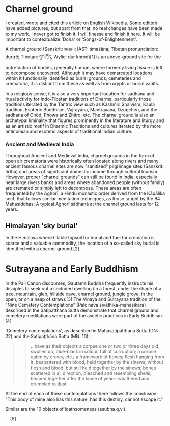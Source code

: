 
# Charnel ground #

I created, wrote and cited this article on English Wikipedia. Some editors have added pictures, but apart from that, no real changes have been made to my work. I never got to finish it. I will finesse and finish it here. It will be important to contextualize 'Doha' or 'Songs-of-Enlightenment'.


A charnel ground (Sanskrit: श्मशान; IAST: śmaśāna; Tibetan pronunciation: durtrö; Tibetan: དུར་ཁྲོད, Wylie: dur khrod)[1] is an above-ground site for the putrefaction of bodies, generally human, where formerly living tissue is left to decompose uncovered. Although it may have demarcated locations within it functionally identified as burial grounds, cemeteries and crematoria, it is distinct from these as well as from crypts or burial vaults.

In a religious sense, it is also a very important location for sadhana and ritual activity for Indo-Tibetan traditions of Dharma, particularly those traditions iterated by the Tantric view such as Kashmiri Shaivism, Kaula tradition, Esoteric Buddhism, Vajrayana, Mantrayana, Dzogchen, and the sadhana of Chöd, Phowa and Zhitro, etc. The charnel ground is also an archetypal liminality that figures prominently in the literature and liturgy and as an artistic motif in Dharmic Traditions and cultures iterated by the more antinomian and esoteric aspects of traditional Indian culture.

### Ancient and Medieval India ###

Throughout Ancient and Medieval India, charnel grounds in the form of open air crematoria were historically often located along rivers and many ancient famous charnel sites are now "sanitized" pilgrimage sites (Sanskrit: tirtha) and areas of significant domestic income through cultural tourism. However, proper "charnel grounds" can still be found in India, especially near large rivers banks and areas where abandoned people (without family) are cremated or simply left to decompose. These areas are often frequented by the Aghorī, a Hindu monastic order derived from the Kāpālika sect, that follows similar meditation techniques, as those taught by the 84 Mahasiddhas. A typical Aghorī sādhanā at the charnel ground lasts for 12 years.

## Himalayan 'sky burial' ###

In the Himalaya where tillable topsoil for burial and fuel for cremation is scarce and a valuable commodity, the location of a so-called sky burial is identified with a charnel ground.[2]

# Sutrayana and Early Buddhism #

In the Pali Canon discourses, Gautama Buddha frequently instructs his disciples to seek out a secluded dwelling (in a forest, under the shade of a tree, mountain, glen, hillside cave, charnel ground, jungle grove, in the open, or on a heap of straw).[3] The Vinaya and Sutrayana tradition of the "Nine Cemetery Contemplations" (Pali: nava sīvathikā-manasikāra) described in the Satipatthana Sutta demonstrate that charnel ground and cemetery meditations were part of the ascetic practices in Early Buddhism.[4]

'Cemetery contemplations', as described in Mahasatipatthana Sutta (DN: 22) and the Satipaṭṭhāna Sutta (MN: 10):

>> ...have as their objects a corpse one or two or three days old, swollen up, blue-black in colour, full of corruption; a corpse eaten by crows, etc.; a framework of bones; flesh hanging from it, bespattered with blood, held together by the sinews; without flesh and blood, but still held together by the sinews; bones scattered in all direction; bleached and resembling shells; heaped together after the lapse of years; weathered and crumbled to dust.

At the end of each of these contemplations there follows the conclusion: "This body of mine also has this nature, has this destiny, cannot escape it."

Similar are the 10 objects of loathsomeness (asubha q.v.).

— [5]

